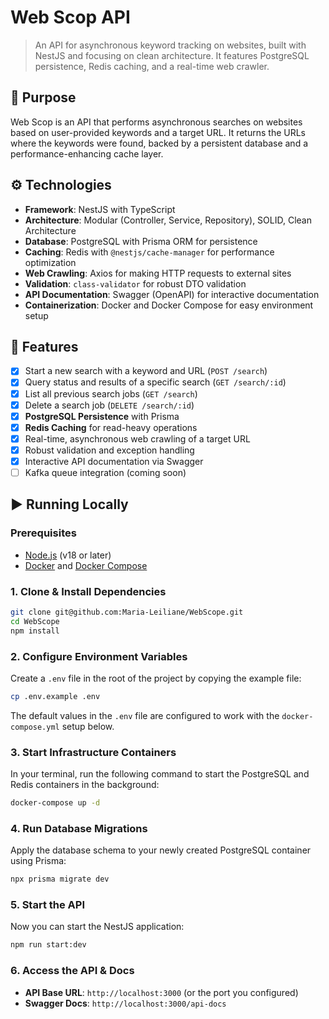 # Web Scop API

> An API for asynchronous keyword tracking on websites, built with NestJS and focusing on clean architecture. It features PostgreSQL persistence, Redis caching, and a real-time web crawler.

## 🚀 Purpose

Web Scop is an API that performs asynchronous searches on websites based on user-provided keywords and a target URL. It returns the URLs where the keywords were found, backed by a persistent database and a performance-enhancing cache layer.

## ⚙️ Technologies

- **Framework**: NestJS with TypeScript
- **Architecture**: Modular (Controller, Service, Repository), SOLID, Clean Architecture
- **Database**: PostgreSQL with Prisma ORM for persistence
- **Caching**: Redis with `@nestjs/cache-manager` for performance optimization
- **Web Crawling**: Axios for making HTTP requests to external sites
- **Validation**: `class-validator` for robust DTO validation
- **API Documentation**: Swagger (OpenAPI) for interactive documentation
- **Containerization**: Docker and Docker Compose for easy environment setup

## 🔧 Features

- [x] Start a new search with a keyword and URL (`POST /search`)
- [x] Query status and results of a specific search (`GET /search/:id`)
- [x] List all previous search jobs (`GET /search`)
- [x] Delete a search job (`DELETE /search/:id`)
- [x] **PostgreSQL Persistence** with Prisma
- [x] **Redis Caching** for read-heavy operations
- [x] Real-time, asynchronous web crawling of a target URL
- [x] Robust validation and exception handling
- [x] Interactive API documentation via Swagger
- [ ] Kafka queue integration (coming soon)

## ▶️ Running Locally

### Prerequisites

- [Node.js](https://nodejs.org/) (v18 or later)
- [Docker](https://www.docker.com/) and [Docker Compose](https://docs.docker.com/compose/)

### 1\. Clone & Install Dependencies

```bash
git clone git@github.com:Maria-Leiliane/WebScope.git
cd WebScope
npm install
```

### 2\. Configure Environment Variables

Create a `.env` file in the root of the project by copying the example file:

```bash
cp .env.example .env
```

The default values in the `.env` file are configured to work with the `docker-compose.yml` setup below.

### 3\. Start Infrastructure Containers

In your terminal, run the following command to start the PostgreSQL and Redis containers in the background:

```bash
docker-compose up -d
```

### 4\. Run Database Migrations

Apply the database schema to your newly created PostgreSQL container using Prisma:

```bash
npx prisma migrate dev
```

### 5\. Start the API

Now you can start the NestJS application:

```bash
npm run start:dev
```

### 6\. Access the API & Docs

- **API Base URL**: `http://localhost:3000` (or the port you configured)
- **Swagger Docs**: `http://localhost:3000/api-docs`